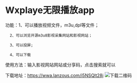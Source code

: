 # Wxplaye无限播放app

功能：1、可以播放视频文件，m3u,dpl等文件；

      2、可以浏览开源m3u8影视采集网站和影视网站；

      3、可以投屏;

      4、可以下载
使用方法：输入影视网站网站或分享码，点击搜索就可以

下载地址：https://wwa.lanzous.com/i5NSQlt28j
![下载二维码](https://upload-images.jianshu.io/upload_images/25404350-339106f477df6193.png)